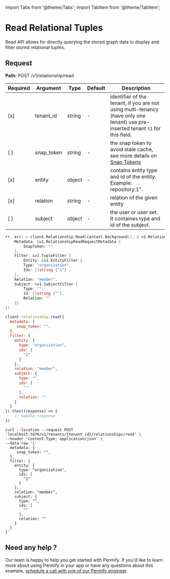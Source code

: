 import Tabs from '@theme/Tabs';
import TabItem from '@theme/TabItem';

# Read Relational Tuples

Read API allows for directly querying the stored graph data to display and filter stored relational tuples.

## Request

**Path:** POST /v1/relationship/read

| Required | Argument | Type | Default | Description |
|----------|----------|---------|---------|-------------------------------------------------------------------------------------------|
| [x]   | tenant_id | string | - | identifier of the tenant, if you are not using multi-tenancy (have only one tenant) use pre-inserted tenant `t1` for this field.
| [ ]   | snap_token | string | - | the snap token to avoid stale cache, see more details on [Snap Tokens](/docs/reference/snap-tokens) |
| [x]   | entity | object | - | contains entity type and id of the entity. Example: repository:1”.
| [x]   | relation | string | - | relation of the given entity |
| [ ]   | subject | object | - | the user or user set. It containes type and id of the subject.  ||

<Tabs>
<TabItem value="go" label="Go">

```go
rr, err: = client.Relationship.Read(context.Background(), & v1.RelationshipReadRequest {
    Metadata: &v1.RelationshipReadRequestMetadata {
        SnapToken: ""
    },
    Filter: &v1.TupleFilter {
        Entity: &v1.EntityFilter {
        Type: "organization",
        Ids: []string {"1"} ,
    },
    Relation: "member",
    Subject: &v1.SubjectFilter {
        Type: "",
        Id: []string {""},
        Relation: ""
    }}
})
```

</TabItem>

<TabItem value="node" label="Node">

```javascript
client.relationship.read({
  metadata: {
     snap_token: "",
  },
  filter: {
    entity: {
      type: "organization",
      ids: [
        "1"
      ]
    },
    relation: "member",
    subject: {
      type: "",
      ids: [
        ""
      ],
      relation: ""
    }
  }
}).then((response) => {
    // handle response
})
```

</TabItem>
<TabItem value="curl" label="cURL">

```curl
curl --location --request POST 'localhost:3476/v1/tenants/{tenant_id}/relationships/read' \
--header 'Content-Type: application/json' \
--data-raw '{
  metadata: {
     snap_token: "",
  },
  filter: {
    entity: {
      type: "organization",
      ids: [
        "1"
      ]
    },
    relation: "member",
    subject: {
      type: "",
      ids: [
        ""
      ],
      relation: ""
    }
  }
}'
```
</TabItem>
</Tabs>

## Need any help ?

Our team is happy to help you get started with Permify. If you'd like to learn more about using Permify in your app or have any questions about this example, [schedule a call with one of our Permify engineer](https://meetings-eu1.hubspot.com/ege-aytin/call-with-an-expert).